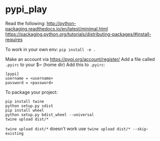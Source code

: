 # pypi_play

Read the following:
http://python-packaging.readthedocs.io/en/latest/minimal.html
https://packaging.python.org/tutorials/distributing-packages/#install-requires

To work in your own env:
`pip install -e .`

Make an account via https://pypi.org/account/register/
Add a file called `.pyirc` to your $~ (home dir)
Add this to `.pyirc`:
```
[pypi]
username = <username>
password = <password>
```

To package your project:
```
pip install twine
python setup.py sdist
pip install wheel
python setup.py bdist_wheel --universal
twine upload dist/*
```
`twine upload dist/*` doesn't work use `twine upload dist/* --skip-existing`
